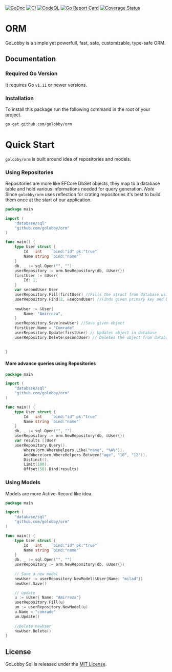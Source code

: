 [![GoDoc](https://godoc.org/github.com/golobby/orm?status.svg)](https://godoc.org/github.com/golobby/sql)
[![CI](https://github.com/golobby/orm/actions/workflows/ci.yml/badge.svg)](https://github.com/golobby/sql/actions/workflows/ci.yml)
[![CodeQL](https://github.com/golobby/orm/workflows/CodeQL/badge.svg)](https://github.com/golobby/config/actions?query=workflow%3ACodeQL)
[![Go Report Card](https://goreportcard.com/badge/github.com/golobby/orm)](https://goreportcard.com/report/github.com/golobby/sql)
[![Coverage Status](https://coveralls.io/repos/github/golobby/orm/badge.svg)](https://coveralls.io/github/golobby/sql?branch=master)

# ORM
GoLobby is a simple yet powerfull, fast, safe, customizable, type-safe ORM.

## Documentation
### Required Go Version
It requires Go `v1.11` or newer versions.

### Installation
To install this package run the following command in the root of your project.

```bash
go get github.com/golobby/orm
```

# Quick Start
`golobby/orm` is built around idea of repositories and models.
### Using Repositories
Repositories are more like EFCore DbSet objects, they map to a database table and hold various informations needed for query generation.
*Note* Since `golobby/orm` uses reflection for crating repositories it's best to build them once at the start of our application.<br/>
```go
package main

import (
	"database/sql"
	"github.com/golobby/orm"
)

func main() {
	type User struct {
		Id   int    `bind:"id" pk:"true"`
		Name string `bind:"name"`
	}
	db, _ := sql.Open("", "")
	userRepository := orm.NewRepository(db, &User{})
	firstUser := &User{
		Id: 1,
    }
	var secondUser User
	userRepository.Fill(firstUser) //Fills the struct from database using present fields ( better to have to PK )
	userRepository.Find(2, &secondUser) //Finds given primary key and binds it to the given struct
	
	newUser := &User{
		Name: "Amirreza",
    }
	userRepository.Save(newUser) //Save given object
	firstUser.Name = "Comrade"
	userRepository.Update(firstUser) // Updates object in database
	userRepository.Delete(secondUser) // Deletes the object from database
	
	
}
```
#### More advance queries using Repositories
```go
package main

import (
	"database/sql"
	"github.com/golobby/orm"
)

func main() {
	type User struct {
		Id   int    `bind:"id" pk:"true"`
		Name string `bind:"name"`
	}
	db, _ := sql.Open("", "")
	userRepository := orm.NewRepository(db, &User{})
	var results []User
    userRepository.Query().
		Where(orm.WhereHelpers.Like("name", "%A%")).
		AndWhere(orm.WhereHelpers.Between("age", "10", "12")).
		Distinct().
		Limit(100).
		Offset(50).Bind(results)
```
### Using Models
Models are more Active-Record like idea.
```go
package main

import (
	"database/sql"
	"github.com/golobby/orm"
)

func main() {
	type User struct {
		Id   int    `bind:"id" pk:"true"`
		Name string `bind:"name"`
	}
	db, _ := sql.Open("", "")
	userRepository := orm.NewRepository(db, &User{})
	
	// Save a new model
	newUser := userRepository.NewModel(&User{Name: "milad"})
	newUser.Save()

	// update
	u := &User{ Name: "Amirreza"}
	userRepository.Fill(u)
	um := userRepository.NewModel(u)
	u.Name = "comrade"
	um.Update()
	
	//Delete newUser
	newUser.Delete()
}
```
[//]: # (Repositories are built on top of two items.)

[//]: # (### QueryBuilder)

[//]: # (Abstract SQL syntax into a Go API with builder pattern.)

[//]: # ()
[//]: # (### Bind)

[//]: # (Bind feature sql.Rows to a struct.)

[//]: # (In this example we are binding result of query which contains multiple rows into slice.)

[//]: # (```go)

[//]: # (    users := []User{&User{}, &User{}})

[//]: # (    rows, _ := db.Query&#40;`SELECT * FROM users`&#41;)

[//]: # (    _ = bind.Bind&#40;rows, users&#41;)

[//]: # (```)

[//]: # ()
[//]: # (bind also supports nested structs.)

[//]: # (```go)

[//]: # ()
[//]: # (type ComplexUser struct {)

[//]: # (	ID      int    `bind:"id"`)

[//]: # (	Name    string `bind:"name"`)

[//]: # (	Address Address)

[//]: # (})

[//]: # ()
[//]: # (type Address struct {)

[//]: # (	ID   int    `bind:"id"`)

[//]: # (	Path string `bind:"path"`)

[//]: # (})

[//]: # ()
[//]: # (rows, err := db.Query&#40;`SELECT users.id, users.name, addresses.id, addresses.path FROM users INNER JOIN addresses ON addresses.user_id = users.id`&#41;)

[//]: # ()
[//]: # (amirreza := &ComplexUser{})

[//]: # (milad := &ComplexUser{})

[//]: # ()
[//]: # (err = Bind&#40;rows, []*ComplexUser{amirreza, milad}&#41;)

[//]: # ()
[//]: # ()
[//]: # (assert.Equal&#40;t, "amirreza", amirreza.Name&#41;)

[//]: # (assert.Equal&#40;t, "milad", milad.Name&#41;)

[//]: # ()
[//]: # (//Nested struct also has filled)

[//]: # (assert.Equal&#40;t, "kianpars", amirreza.Address.Path&#41;)

[//]: # (assert.Equal&#40;t, "delfan", milad.Address.Path&#41;)

[//]: # (assert.Equal&#40;t, 2, milad.Address.ID&#41;)

[//]: # (assert.Equal&#40;t, 1, amirreza.Address.ID&#41;)

[//]: # ()
[//]: # (```)

[//]: # (for more info on `bind` see [bind\_test.go]&#40;https://github.com/golobby/sql/tree/master/bind/bind_test.go&#41;)

## License
GoLobby Sql is released under the [MIT License](http://opensource.org/licenses/mit-license.php).
